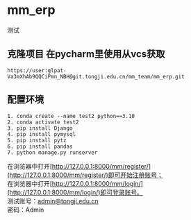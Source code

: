 # mm_erp
测试
## 克隆项目 在pycharm里使用从vcs获取
```angular2html
https://user:glpat-Va3mXhAb9QQCiPmn_NBH@git.tongji.edu.cn/mm_team/mm_erp.git
```
## 配置环境
```angular2html
1. conda create --name test2 python==3.10
2. conda activate test2
3. pip install Django
4. pip install pymysql
5. pip install pytz
6. pip install pandas
7. python manage.py runserver
```
在浏览器中打开[http://127.0.0.1:8000/mm/register/](http://127.0.0.1:8000/mm/register/)即可开始注册账号；
<br>
在浏览器中打开[http://127.0.0.1:8000/mm/login/](http://127.0.0.1:8000/mm/login/)即可登录账号。<br>
测试账号：admin@tongji.edu.cn
<br>
密码：Admin
